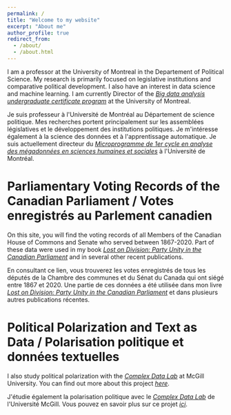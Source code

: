 ```yaml
---
permalink: /
title: "Welcome to my website"
excerpt: "About me"
author_profile: true
redirect_from: 
  - /about/
  - /about.html
---
```


I am a professor at the University of Montreal in the Departement of Political Science. My research is primarily focused on legislative institutions and comparative political development. I also have an interest in data science and machine learning. I am currently Director of the [*Big data analysis undergraduate certificate program*](https://admission.umontreal.ca/programmes/microprogramme-de-1er-cycle-en-analyse-des-megadonnees-en-sciences-humaines-et-sociales/) at the University of Montreal.

Je suis professeur à l'Université de Montréal au Département de science politique. Mes recherches portent principalement sur les assemblées législatives et le développement des institutions politiques. Je m'intéresse également à la science des données et à l'apprentissage automatique. Je suis actuellement directeur du [*Microprogramme de 1er cycle en analyse des mégadonnées en sciences humaines et sociales*](https://admission.umontreal.ca/programmes/microprogramme-de-1er-cycle-en-analyse-des-megadonnees-en-sciences-humaines-et-sociales/) à l'Université de Montréal.

Parliamentary Voting Records of the Canadian Parliament / Votes enregistrés au Parlement canadien
======
On this site, you will find the voting records of all Members of the Canadian House of Commons and Senate who served between 1867-2020. Part of these data were used in my book [*Lost on Division: Party Unity in the Canadian Parliament*](https://utorontopress.com/ca/lost-on-division-4) and in several other recent publications. 

En consultant ce lien, vous trouverez les votes enregistrés de tous les députés de la Chambre des communes et du Sénat du Canada qui ont siégé entre 1867 et 2020. Une partie de ces données a été utilisée dans mon livre [*Lost on Division: Party Unity in the Canadian Parliament*](https://utorontopress.com/ca/lost-on-division-4) et dans plusieurs autres publications récentes. 

Political Polarization and Text as Data / Polarisation politique et données textuelles
======
I also study political polarization with the [*Complex Data Lab*](https://complexdatalabmcgill.github.io) at McGill University. You can find out more about this project [*here*](https://politicalpolarization.github.io).

J'étudie également la polarisation politique avec le [*Complex Data Lab*](https://complexdatalabmcgill.github.io) de l'Université McGill. Vous pouvez en savoir plus sur ce projet [*ici*](https://politicalpolarization.github.io).

